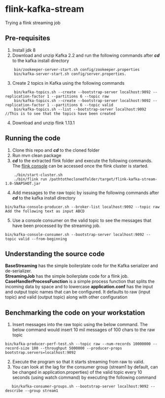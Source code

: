# flink-kafka-stream
Trying a flink streaming job

## Pre-requisites
1. Install jdk 8
2. Download and unzip Kafka 2.2 and run the following commands after _**cd**_ to the kafka install directory
```
    bin/zookeeper-server-start.sh config/zookeeper.properties
    bin/kafka-server-start.sh config/server.properties. 
```
3. Create 2 topics in Kafka using the following commands 
```
    bin/kafka-topics.sh --create --bootstrap-server localhost:9092 --replication-factor 1 --partitions 6 --topic raw
    bin/kafka-topics.sh --create --bootstrap-server localhost:9092 --replication-factor 1 --partitions 6 --topic valid
    bin/kafka-topics.sh --list --bootstrap-server localhost:9092 //This is to see that the topics have been created
```
4. Download and unzip flink 1.13.1

## Running the code
1. Clone this repo and _**cd**_ to the cloned folder
2. Run mvn clean package
3. _**cd**_ to the extracted flink folder and execute the following commands. The [flink console](http://localhost:8081/) can be accessed once the flink cluster is started.
```
    ./bin/start-cluster.sh
    ./bin/flink run /pathtotheclonedfolder/target/flink-kafka-stream-1.0-SNAPSHOT.jar
```
4. Add messages to the raw topic by issuing the following commands after _**cd**_ to the kafka install directory
```
bin/kafka-console-producer.sh --broker-list localhost:9092 --topic raw
Add the following text as input ABCD
```
5. Use a console consumer on the valid topic to see the messages that have been processed by the streaming job.
```
bin/kafka-console-consumer.sh --bootstrap-server localhost:9092 --topic valid --from-beginning
```

## Understanding the source code
**BaseStreaming** has the simple boilerplate code for the Kafka serializer and de-serializer.  
**StreamingJob** has the simple boilerplate code for a flink job.
**CaseHandlerProcessFunction** is a simple process function that splits the incoming data by space and to lowercase
**application.conf** has the input and output topic names that can be configured. It defaults to raw (input topic) and valid (output topic) along with other configuration


## Benchmarking the code on your workstation
1. Insert messages into the raw topic using the below command. The below command would insert 10 mil messages of 100 chars to the raw topic
```
bin/kafka-producer-perf-test.sh --topic raw --num-records 10000000 --record-size 100 --throughput 5000000 --producer-props bootstrap.servers=localhost:9092
```
2. Execute the program so that it starts streaming from raw to valid.
3. You can look at the lag for the consumer group (stream1 by default, can be changed in application.properties) of the valid topic every 10 seconds (using watch command) by executing the following command
```
   bin/kafka-consumer-groups.sh --bootstrap-server localhost:9092 --describe --group stream1
```